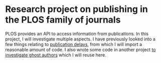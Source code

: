 # Research project on publishing in the PLOS family of journals

PLOS provides an API to access information from publications. In this project, I will investigate multiple aspects. I have previously looked into a few things relating to [publication delays](https://github.com/chartgerink/2015lag), from which I will import a reasonable amount of code. I also wrote some code in another project [to investigate ghost authors](https://github.com/chartgerink/2016copilot2/blob/master/functions/download_extract_data_api.R) which I will reuse here.
